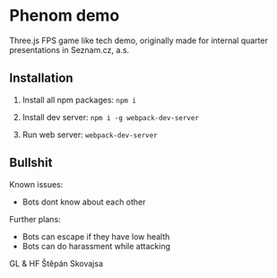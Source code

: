 # Phenom demo
Three.js FPS game like tech demo, originally made for internal quarter presentations in Seznam.cz, a.s.

## Installation
1. Install all npm packages:
`npm i`

2. Install dev server:
`npm i -g webpack-dev-server`

3. Run web server:
`webpack-dev-server`

## Bullshit
Known issues:
* Bots dont know about each other

Further plans:
* Bots can escape if they have low health
* Bots can do harassment while attacking

GL & HF
Štěpán Skovajsa

